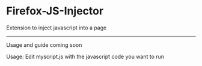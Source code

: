 # Firefox-JS-Injector

Extension to inject javascript into a page

-----------------------

Usage and guide coming soon

Usage:
Edit myscript.js with the javascript code you want to run
